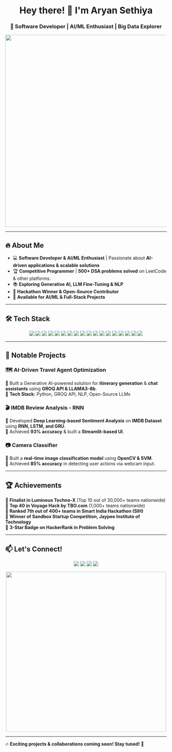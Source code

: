<h1 align="center">Hey there! 👋 I'm Aryan Sethiya</h1>
<h3 align="center">🚀 Software Developer | AI/ML Enthusiast | Big Data Explorer</h3>

<p align="center">
  <img src="https://media.giphy.com/media/RbDKaczqWovIugyJmW/giphy.gif" width="600">
</p>

---

## 🔥 About Me  

- 💻 **Software Developer & AI/ML Enthusiast** | Passionate about **AI-driven applications & scalable solutions**  
- 🏆 **Competitive Programmer** | **500+ DSA problems solved** on LeetCode & other platforms.  
- 📚 **Exploring Generative AI, LLM Fine-Tuning & NLP**  
- 🚀 **Hackathon Winner & Open-Source Contributor**  
- 🎯 **Available for AI/ML & Full-Stack Projects**  

---

## 🛠 Tech Stack  

<p align="center">
  <img src="https://img.shields.io/badge/Python-3776AB?style=for-the-badge&logo=python&logoColor=white">
  <img src="https://img.shields.io/badge/C++-00599C?style=for-the-badge&logo=cplusplus&logoColor=white">
  <img src="https://img.shields.io/badge/JavaScript-F7DF1E?style=for-the-badge&logo=javascript&logoColor=black">
  <img src="https://img.shields.io/badge/TensorFlow-FF6F00?style=for-the-badge&logo=tensorflow&logoColor=white">
  <img src="https://img.shields.io/badge/PyTorch-EE4C2C?style=for-the-badge&logo=pytorch&logoColor=white">
  <img src="https://img.shields.io/badge/Scikit--Learn-F7931E?style=for-the-badge&logo=scikit-learn&logoColor=white">
  <img src="https://img.shields.io/badge/OpenCV-5C3EE8?style=for-the-badge&logo=opencv&logoColor=white">
  <img src="https://img.shields.io/badge/React-61DAFB?style=for-the-badge&logo=react&logoColor=white">
  <img src="https://img.shields.io/badge/Next.js-000000?style=for-the-badge&logo=nextdotjs&logoColor=white">
  <img src="https://img.shields.io/badge/Flask-000000?style=for-the-badge&logo=flask&logoColor=white">
  <img src="https://img.shields.io/badge/Django-092E20?style=for-the-badge&logo=django&logoColor=white">
  <img src="https://img.shields.io/badge/Hadoop-66CCFF?style=for-the-badge&logo=apachehadoop&logoColor=white">
  <img src="https://img.shields.io/badge/Apache%20Spark-F24E1E?style=for-the-badge&logo=apachespark&logoColor=white">
  <img src="https://img.shields.io/badge/AWS-FF9900?style=for-the-badge&logo=amazonaws&logoColor=white">
  <img src="https://img.shields.io/badge/GCP-4285F4?style=for-the-badge&logo=google-cloud&logoColor=white">
  <img src="https://img.shields.io/badge/MySQL-4479A1?style=for-the-badge&logo=mysql&logoColor=white">
  <img src="https://img.shields.io/badge/MongoDB-47A248?style=for-the-badge&logo=mongodb&logoColor=white">
  <img src="https://img.shields.io/badge/Docker-2496ED?style=for-the-badge&logo=docker&logoColor=white">
</p>

---

## 🚀 Notable Projects  

### **🗺️ AI-Driven Travel Agent Optimization**  
🔹 Built a Generative AI-powered solution for **itinerary generation** & **chat assistants** using **GROQ API & LLAMA3-8b**.  
🔹 **Tech Stack:** Python, GROQ API, NLP, Open-Source LLMs  

### **🎬 IMDB Review Analysis - RNN**  
🔹 Developed **Deep Learning-based Sentiment Analysis** on **IMDB Dataset** using **RNN, LSTM, and GRU**.  
🔹 Achieved **93% accuracy** & built a **Streamlit-based UI**.  

### **📷 Camera Classifier**  
🔹 Built a **real-time image classification model** using **OpenCV & SVM**.  
🔹 Achieved **85% accuracy** in detecting user actions via webcam input.  

---

## 🏆 Achievements  

🏅 **Finalist in Luminous Techno-X** (Top 10 out of 30,000+ teams nationwide)  
🏅 **Top 40 in Voyage Hack by TBO.com** (1,000+ teams nationwide)  
🏅 **Ranked 7th out of 400+ teams in Smart India Hackathon (SIH)**  
🏅 **Winner of Sandbox Startup Competition, Jaypee Institute of Technology**  
🏅 **3-Star Badge on HackerRank in Problem Solving**  

---

## 📫 Let's Connect!  

<p align="center">
  <a href="https://bento.me/aryansethiya"><img src="https://img.shields.io/badge/All%20My%20Links-bento.me-orange?style=for-the-badge"></a>
  <a href="mailto:e22cseu0667@bennett.edu.in"><img src="https://img.shields.io/badge/Email-0078D4?style=for-the-badge&logo=microsoft-outlook&logoColor=white"></a>
  <a href="https://github.com/AryanSethiya"><img src="https://img.shields.io/badge/GitHub-181717?style=for-the-badge&logo=github&logoColor=white"></a>
  <a href="https://linkedin.com/in/aryan-sethiya-4b645520a"><img src="https://img.shields.io/badge/LinkedIn-0A66C2?style=for-the-badge&logo=linkedin&logoColor=white"></a>
</p>

<p align="center">
  <img src="https://media.giphy.com/media/xT39D7ubkIUIrgX1JS/giphy.gif" width="500">
</p>

---

🔥 **Exciting projects & collaborations coming soon! Stay tuned!** 🚀  

